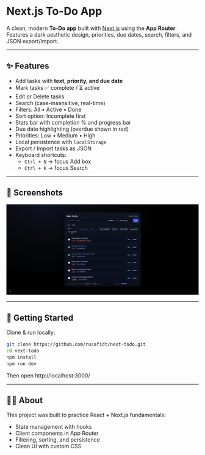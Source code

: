 # Next.js To-Do App

A clean, modern **To-Do app** built with [Next.js](https://nextjs.org/) using the **App Router**.  
Features a dark aesthetic design, priorities, due dates, search, filters, and JSON export/import.  

---

## ✨ Features

- Add tasks with **text, priority, and due date**  
- Mark tasks ✅ complete / ⏳ active  
- Edit or Delete tasks  
- Search (case-insensitive, real-time)  
- Filters: All • Active • Done  
- Sort option: Incomplete first  
- Stats bar with completion % and progress bar  
- Due date highlighting (overdue shown in red)  
- Priorities: Low • Medium • High  
- Local persistence with `localStorage`  
- Export / Import tasks as JSON  
- Keyboard shortcuts:  
  - `Ctrl + N` → focus Add box  
  - `Ctrl + K` → focus Search  

---

## 📸 Screenshots

![To-Do App Screenshot](docs/todo-screenshot.png)

---

## 🚀 Getting Started

Clone & run locally:

```bash
git clone https://github.com/rusafidt/next-todo.git
cd next-todo
npm install
npm run dev
```
Then open http://localhost:3000/

---

## 🧑‍💻 About

This project was built to practice React + Next.js fundamentals:
- State management with hooks
- Client components in App Router
- Filtering, sorting, and persistence
- Clean UI with custom CSS
